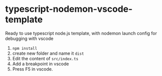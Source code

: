 # typescript-nodemon-vscode-template
Ready to use typescript node.js template, with nodemon launch config for debugging with vscode

1. `npm install`
34. create new folder and name it `dist`
2. Edit the content of `src/index.ts`
3. Add a breakpoint in vscode
4. Press F5 in vscode.
